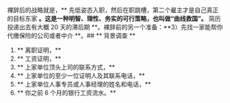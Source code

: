 裸辞后的战略就是，** 先低姿态入职，然后在职跳槽，第二个雇主才是自己真正的目标东家 **。这是一种明智、理性、务实的可行策略，也叫做“曲线救国”。** 简历投递出去有大概 20 天的滞后期 **。裸辞前的另一个准备：**3）先找一家能帮你代缴保险的公司或者中介 **。## ** 背景调查 **

1. ** 离职证明，**
2. ** 工资证明，**
3. ** 上家单位顶头上司的联系方式，**
4. ** 上家单位的至少一位证明人及其联系电话，**
5. ** 上家单位人事专员或人事经理的姓名和电话，**
6. ** 你之前 6 个月的银行工资流水。**

